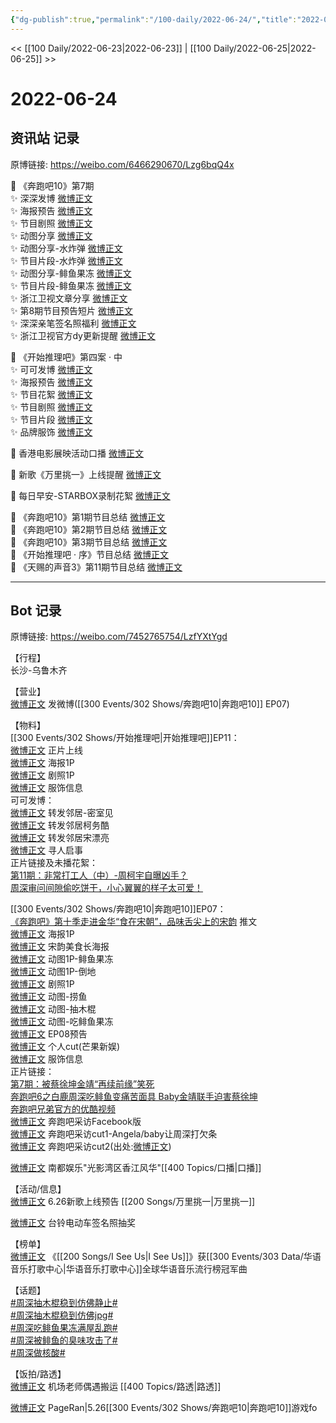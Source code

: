 ```yaml
---
{"dg-publish":true,"permalink":"/100-daily/2022-06-24/","title":"2022-06-24"}
---
```



<< [[100 Daily/2022-06-23\|2022-06-23]] | [[100 Daily/2022-06-25\|2022-06-25]] >>

# 2022-06-24

## 资讯站 记录

原博链接: https://weibo.com/6466290670/Lzg6bqQ4x

💫 《奔跑吧10》第7期  
✨ 深深发博 [微博正文](https://m.weibo.cn/6466290670/4783968053101378)  
✨ 海报预告 [微博正文](https://m.weibo.cn/6466290670/4783825797777587)  
✨ 节目剧照 [微博正文](https://m.weibo.cn/6466290670/4783917443580079)  
✨ 动图分享 [微博正文](https://m.weibo.cn/6466290670/4783862734132197)  
✨ 动图分享-水炸弹 [微博正文](https://m.weibo.cn/6466290670/4784008624603950)  
✨ 节目片段-水炸弹 [微博正文](https://m.weibo.cn/6466290670/4784027758757697)  
✨ 动图分享-鲱鱼果冻 [微博正文](https://m.weibo.cn/6466290670/4784016588540213)  
✨ 节目片段-鲱鱼果冻 [微博正文](https://m.weibo.cn/6466290670/4784026357335449)  
✨ 浙江卫视文章分享 [微博正文](https://m.weibo.cn/6466290670/4783924600113646)  
✨ 第8期节目预告短片 [微博正文](https://m.weibo.cn/6466290670/4784017050961772)  
✨ 深深亲笔签名照福利 [微博正文](https://m.weibo.cn/6466290670/4783847093570865)  
✨ 浙江卫视官方dy更新提醒 [微博正文](https://m.weibo.cn/6466290670/4784017213233192)

💫 《开始推理吧》第四案 · 中  
✨ 可可发博 [微博正文](https://m.weibo.cn/6466290670/4784017386246426)  
✨ 海报预告 [微博正文](https://m.weibo.cn/6466290670/4783826070668657)  
✨ 节目花絮 [微博正文](https://m.weibo.cn/6466290670/4783969118459143)  
✨ 节目剧照 [微博正文](https://m.weibo.cn/6466290670/4783901413213546)  
✨ 节目片段 [微博正文](https://m.weibo.cn/6466290670/4783955825656536)  
✨ 品牌服饰 [微博正文](https://m.weibo.cn/6466290670/4783848229180186)

💫 香港电影展映活动口播 [微博正文](https://m.weibo.cn/6466290670/4783845364733546)

💫 新歌《万里挑一》上线提醒 [微博正文](https://m.weibo.cn/6466290670/4784016446199123)

💫 每日早安-STARBOX录制花絮 [微博正文](https://m.weibo.cn/6466290670/4783800993973622)

💫 《奔跑吧10》第1期节目总结 [微博正文](https://m.weibo.cn/6466290670/4783928001171293)  
💫 《奔跑吧10》第2期节目总结 [微博正文](https://m.weibo.cn/6466290670/4783928012965527)  
💫 《奔跑吧10》第3期节目总结 [微博正文](https://m.weibo.cn/6466290670/4783928021356599)  
💫 《开始推理吧 · 序》节目总结 [微博正文](https://m.weibo.cn/6466290670/4784020397494811)  
💫 《天赐的声音3》第11期节目总结 [微博正文](https://m.weibo.cn/6466290670/4783945851602752)

---
## Bot 记录

原博链接: https://weibo.com/7452765754/LzfYXtYgd

【行程】  
长沙-乌鲁木齐

【营业】  
[微博正文](https://weibo.com/1736988591/Lzen60bds) 发微博([[300 Events/302 Shows/奔跑吧10\|奔跑吧10]] EP07)

【物料】  
[[300 Events/302 Shows/开始推理吧\|开始推理吧]]EP11：  
[微博正文](https://weibo.com/2162247381/LzdFp0kjf) 正片上线  
[微博正文](https://weibo.com/2162247381/LzaE8ttzF) 海报1P  
[微博正文](https://weibo.com/2162247381/LzbPc4qOD) 剧照1P  
[微博正文](https://weibo.com/7710473200/Lzbcc2E8H) 服饰信息  
可可发博：  
[微博正文](https://weibo.com/7736960489/Lz7ah5cK1) 转发邻居-密室见  
[微博正文](https://weibo.com/7736960489/LzdJe0vHi) 转发邻居柯务酷  
[微博正文](https://weibo.com/7736960489/LzdRhDJGJ) 转发邻居宋漂亮  
[微博正文](https://weibo.com/7736960489/Lzeabeaoz) 寻人启事  
正片链接及未播花絮：  
[第11期：非常打工人（中）-周柯宇自曝凶手？](https://weibo.cn/sinaurl?u=https%3A%2F%2Fv.qq.com%2Fx%2Fcover%2Fmzc00200tybqbgq%2Fm0043yimde4.html)  
[周深审问间隙偷吃饼干，小心翼翼的样子太可爱！](https://weibo.cn/sinaurl?u=https%3A%2F%2Fv.qq.com%2Fx%2Fcover%2Fmzc00200tybqbgq%2Fa00437pul6d.html)

[[300 Events/302 Shows/奔跑吧10\|奔跑吧10]]EP07：  
[《奔跑吧》第十季走进金华“食在宋朝”，品味舌尖上的宋韵](https://weibo.cn/sinaurl?u=https%3A%2F%2Fmp.weixin.qq.com%2Fs%2Fe9I-ET5I4IPGAR-ADEpCUQ) 推文  
[微博正文](https://weibo.com/5242381821/LzaE7AeSs) 海报1P  
[微博正文](https://weibo.com/5242381821/LzbeFaTZ2) 宋韵美食长海报  
[微博正文](https://weibo.com/5242381821/LzbpBgMII) 动图1P-鲱鱼果冻  
[微博正文](https://weibo.com/5242381821/LzbID9J1O) 动图1P-倒地  
[微博正文](https://weibo.com/5242381821/Lzd0fljCy) 剧照1P  
[微博正文](https://weibo.com/5242381821/Lzf01AQHu) 动图-捞鱼  
[微博正文](https://weibo.com/5242381821/Lzfg06rvT) 动图-抽木棍  
[微博正文](https://weibo.com/5242381821/LzfB6dTw6) 动图-吃鲱鱼果冻  
[微博正文](https://weibo.com/5242381821/LzfD94lum) EP08预告  
[微博正文](https://weibo.com/1591169702/LzfE2vKvG) 个人cut(芒果新娱)  
[微博正文](https://weibo.com/2665827191/LzaPkitu9) 服饰信息  
正片链接：  
[第7期：被蔡徐坤金靖“再续前缘”笑死](https://weibo.cn/sinaurl?u=https%3A%2F%2Fv.qq.com%2Fx%2Fcover%2Fmzc00200rgxotik%2Fc0043wnnrim.html%3Fn_version%3D2021)  
[奔跑吧6之白鹿周深吃鲱鱼变痛苦面具 Baby金靖联手迫害蔡徐坤](https://weibo.cn/sinaurl?u=https%3A%2F%2Fwww.iqiyi.com%2Fv_y7effrjl60.html)  
[奔跑吧兄弟官方的优酷视频](https://weibo.cn/sinaurl?u=https%3A%2F%2Fv.youku.com%2Fv_show%2Fid_XNTg2OTY0MTU2OA%3D%3D.html%3Fscm%3D20140719.manual.15319.video_XNTg2OTY0MTU2OA%253D%253D%26spm%3Da2ha1.14919748_WEBHOME_GRAY.drawer2.d_zj1_1)  
[微博正文](https://m.weibo.cn/1732382082/4783972851386145) 奔跑吧采访Facebook版  
[微博正文](https://weibo.com/1642904381/LzaGow8Iw) 奔跑吧采访cut1-Angela/baby让周深打欠条  
[微博正文](https://weibo.com/6838541957/LzbR2bikf) 奔跑吧采访cut2(出处:[微博正文](https://weibo.com/1642904381/LzaDhAX5C))

[微博正文](https://weibo.com/1216431741/Lzb6nAMPb) 南都娱乐"光影湾区香江风华"[[400 Topics/口播\|口播]]

【活动/信息】  
[微博正文](https://weibo.com/5248300719/LzfC4xSH5) 6.26新歌上线预告 [[200 Songs/万里挑一\|万里挑一]]

[微博正文](https://weibo.com/1917688720/Lz4aoAWT3) 台铃电动车签名照抽奖

【榜单】  
[微博正文](https://weibo.com/7186370005/LzaE7z8KR) 《[[200 Songs/I See Us\|I See Us]]》获[[300 Events/303 Data/华语音乐打歌中心\|华语音乐打歌中心]]全球华语音乐流行榜冠军曲

【话题】  
[#周深抽木棍稳到仿佛静止#](https://s.weibo.com/weibo?q=%23%E5%91%A8%E6%B7%B1%E6%8A%BD%E6%9C%A8%E6%A3%8D%E7%A8%B3%E5%88%B0%E4%BB%BF%E4%BD%9B%E9%9D%99%E6%AD%A2%23)  
[#周深抽木棍稳到仿佛jpg#](https://s.weibo.com/weibo?q=%23%E5%91%A8%E6%B7%B1%E6%8A%BD%E6%9C%A8%E6%A3%8D%E7%A8%B3%E5%88%B0%E4%BB%BF%E4%BD%9Bjpg%23)  
[#周深吃鲱鱼果冻满屋乱跑#](https://s.weibo.com/weibo?q=%23%E5%91%A8%E6%B7%B1%E5%90%83%E9%B2%B1%E9%B1%BC%E6%9E%9C%E5%86%BB%E6%BB%A1%E5%B1%8B%E4%B9%B1%E8%B7%91%23)  
[#周深被鲱鱼的臭味攻击了#](https://s.weibo.com/weibo?q=%23%E5%91%A8%E6%B7%B1%E8%A2%AB%E9%B2%B1%E9%B1%BC%E7%9A%84%E8%87%AD%E5%91%B3%E6%94%BB%E5%87%BB%E4%BA%86%23)  
[#周深做核酸#](https://s.weibo.com/weibo?q=%23%E5%91%A8%E6%B7%B1%E5%81%9A%E6%A0%B8%E9%85%B8%23)

【饭拍/路透】  
[微博正文](https://weibo.com/2582599122/LzdXDylaX) 机场老师偶遇搬运 [[400 Topics/路透\|路透]]

[微博正文](https://m.weibo.cn/7633014126/4784019877140346) PageRan|5.26[[300 Events/302 Shows/奔跑吧10\|奔跑吧10]]游戏fo
